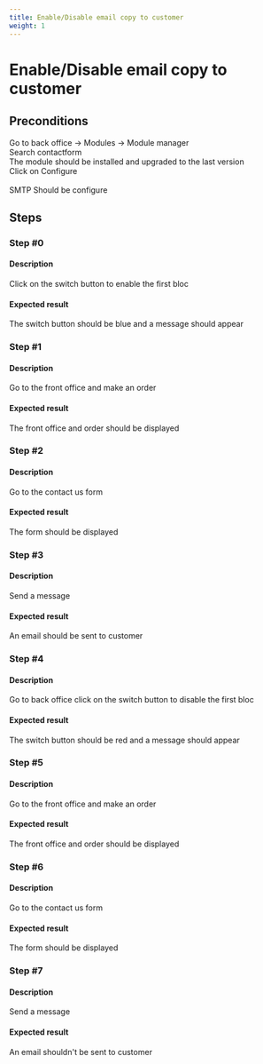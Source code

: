 ```yaml
---
title: Enable/Disable email copy to customer
weight: 1
---
```


# Enable/Disable email copy to customer

## Preconditions

Go to back office -> Modules -> Module manager<br />
Search contactform<br />
The module should be installed and upgraded to the last version<br />
Click on Configure<br />
<br />
SMTP Should be configure
## Steps
### Step #0
#### Description
Click on the switch button to enable the first bloc
#### Expected result
The switch button should be blue and a message should appear
### Step #1
#### Description
Go to the front office and make an order
#### Expected result
The front office and order should be displayed
### Step #2
#### Description
Go to the contact us form
#### Expected result
The form should be displayed
### Step #3
#### Description
Send a message 
#### Expected result
An email should be sent to customer
### Step #4
#### Description
Go to back office click on the switch button to disable the first bloc
#### Expected result
The switch button should be red and a message should appear
### Step #5
#### Description
Go to the front office and make an order
#### Expected result
The front office and order should be displayed
### Step #6
#### Description
Go to the contact us form
#### Expected result
The form should be displayed
### Step #7
#### Description
Send a message 
#### Expected result
An email shouldn't be sent to customer

